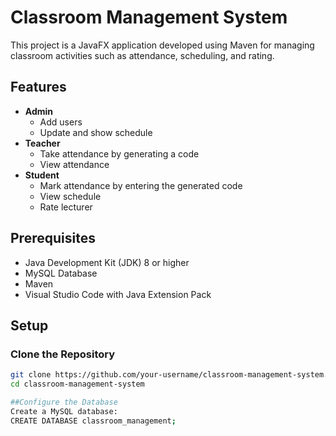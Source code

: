 # Classroom Management System

This project is a JavaFX application developed using Maven for managing classroom activities such as attendance, scheduling, and rating.

## Features

- **Admin**
  - Add users
  - Update and show schedule
- **Teacher**
  - Take attendance by generating a code
  - View attendance
- **Student**
  - Mark attendance by entering the generated code
  - View schedule
  - Rate lecturer

## Prerequisites

- Java Development Kit (JDK) 8 or higher
- MySQL Database
- Maven
- Visual Studio Code with Java Extension Pack

## Setup

### Clone the Repository

```bash
git clone https://github.com/your-username/classroom-management-system.git
cd classroom-management-system

##Configure the Database
Create a MySQL database:
CREATE DATABASE classroom_management;
